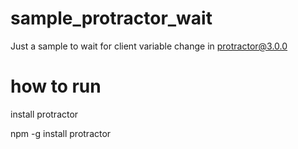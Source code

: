 # sample_protractor_wait
Just a sample to wait for client variable change in protractor@3.0.0

# how to run
install protractor

  npm -g install protractor
